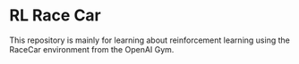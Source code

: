 # RL Race Car
This repository is mainly for learning about reinforcement learning using the
RaceCar environment from the OpenAI Gym.
